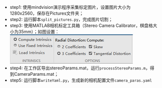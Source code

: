 - step1: 使用mindvision演示程序采集标定图片，设置图片大小为1280x2560，保存在Pictures文件夹；
- step2: 运行脚本`split_pictures.py`，完成图片切割；
- step3: 使用MATLAB相机标定工具箱（Stereo Camera Calibrator，棋盘格大小为35mm）；如图设置：
![img.png](img.png)
- step4: 在工作区导出stereoParams.mat，运行`processStereoParams.m`，得到CameraParams.mat；
- step5: 运行脚本`writeYaml.py`，生成新的相机配置文件`camera_paras.yaml`